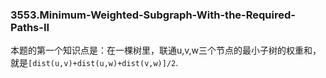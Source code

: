 ### 3553.Minimum-Weighted-Subgraph-With-the-Required-Paths-II

本题的第一个知识点是：在一棵树里，联通u,v,w三个节点的最小子树的权重和，就是`[dist(u,v)+dist(u,w)+dist(v,w)]/2`.
